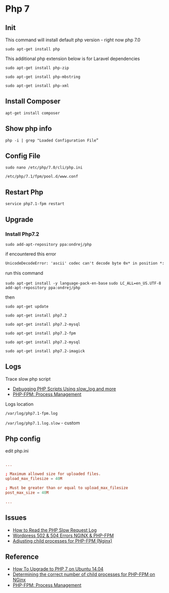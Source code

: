 # Php 7

## Init

This command will install default php version - right now php 7.0

`sudo apt-get install php`

This additional php extension below is for Laravel dependencies

`sudo apt-get install php-zip`

`sudo apt-get install php-mbstring`

`sudo apt-get install php-xml`

## Install Composer

`apt-get install composer`

## Show php info

`php -i | grep "Loaded Configuration File”`

## Config File

`sudo nano /etc/php/7.0/cli/php.ini`

`/etc/php/7.1/fpm/pool.d/www.conf`

## Restart Php

`service php7.1-fpm restart`

## Upgrade

### Install Php7.2

`sudo add-apt-repository ppa:ondrej/php`

if encountered this error

```txt
UnicodeDecodeError: 'ascii' codec can't decode byte 0x* in position *: ordinal not in range(128)
```

run this command

`sudo apt-get install -y language-pack-en-base`
`sudo LC_ALL=en_US.UTF-8 add-apt-repository ppa:ondrej/php`

then

`sudo apt-get update`

`sudo apt-get install php7.2`

`sudo apt-get install php7.2-mysql`

`sudo apt-get install php7.2-fpm`

`sudo apt-get install php7.2-mysql`

`sudo apt-get install php7.2-imagick`

## Logs

Trace slow php script

* [Debugging PHP Scripts Using slow_log and more](https://easyengine.io/tutorials/php/fpm-slow-log/)
* [PHP-FPM: Process Management](https://serversforhackers.com/c/php-fpm-process-management)

Logs location

`/var/log/php7.1-fpm.log`

`/var/log/php7.1.log.slow` - custom

## Php config

edit php.ini

```conf

...

; Maximum allowed size for uploaded files.
upload_max_filesize = 40M

; Must be greater than or equal to upload_max_filesize
post_max_size = 40M

...

```

## Issues

* [How to Read the PHP Slow Request Log](https://serverpilot.io/community/articles/how-to-read-the-php-slow-request-log.html)
* [Wordpress 502 & 504 Errors NGINX & PHP-FPM](https://www.digitalocean.com/community/questions/wordpress-502-504-errors-nginx-php-fpm)
* [Adjusting child processes for PHP-FPM (Nginx)](https://myshell.co.uk/blog/2012/07/adjusting-child-processes-for-php-fpm-nginx/)

## Reference

* [How To Upgrade to PHP 7 on Ubuntu 14.04](https://www.digitalocean.com/community/tutorials/how-to-upgrade-to-php-7-on-ubuntu-14-04)
* [Determining the correct number of child processes for PHP-FPM on NGinx](https://www.kinamo.be/en/support/faq/determining-the-correct-number-of-child-processes-for-php-fpm-on-nginx)
* [PHP-FPM: Process Management](https://serversforhackers.com/c/php-fpm-process-management)